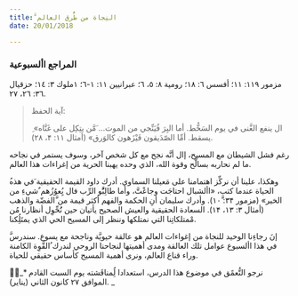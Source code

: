 ```yaml
---
title: َّالنِجاة من طُُرق العالم
date: 20/01/2018

---
```


### المراجع األسبوعية
مزمور ١١٩: ١١؛ أفسس ٦: ١٨؛ رومية ٨: ٥، ٦؛ عبرانيين ١١: ١-٦؛ ١ملوك ٣: ١٤؛ حزقيال ٣٦: ٢٦، ٢٧.

> <p>آية الحفظ:</p>
> ِ «ال ينفع الغَّنى في يوم السَخُّط. أما البِرَ فُيَنِّجي من الموت... َمَّن يتِكِل على غَنَّاه يسقط. أمِّا الصّدَيقون فَيْزَهون كالوَرق» (أمثال ١١: ۴، ۲۸).

رغم فشل الشيطان مع المسيح، إال أنَّه نجح مع كل شخص آخر، وسوف يستمر في نجاحه ما لم نحاربه بسالَّح وقوة الله، الذي وحده يهبنا الحرية من إغراءات هذا العالم.

ُوهكذا، علينا أن نركِّز اهتمامنا على مَعيلنا السماوي. أدرك داود القيمة الحقيقية َفي هذه الحياة عندما كتب، «األشبال احتاجَت وجاعْتَّ، وأما طالِبَُّو الرِّب فال يُِعوُزُهم ٌشيءِ من الخير» (مزمور ٣۴: ١۰َّ). وأدرك سليمان أنِ الحكمة والفهم أكثر قيمة من َّالفضّة والذهب (أمثال ٣: ١٣، ١۴). السعادة الحقيقية والعيش الصحيح يأتيان حين نَُحِّوِل أنظارنا مُن مْمتلكاتِنا التي نمتلكها وننظر إلى المسيح الحي الذي يمتَلُِكنا.

َّإنَ رجاءِنا الوحيد للنجاة من إغواءات العالم هو عالقة حيويَّة وناجحة مع يسوع. سندرس في هذا األسبوع عوامل تلك العالقة ومدى أهميتها لنجاحنا الروحي لندرك ُالقَّوِة الكامنة وراء قناع العالم، ونرى أهمية المسيح كأساس حقيقي للحياة.

_َّ* نرجو التُّعمًق في موضوع هذا الدرس، استعدادا لُِمناقَشته يوم السبت القادم الموافق ٢٧ كانون الثاني (يناير). _